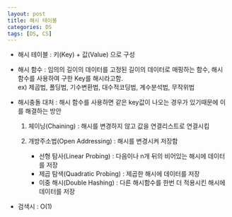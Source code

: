 ```yaml
---
layout: post
title: 해시 테이블
categories: DS
tags: [DS, CS]
---
```


- 해시 테이블 : 키(Key) + 값(Value) 으로 구성
- 해시 함수 : 임의의 길이의 데이터를 고정된 길이의 데이터로 매핑하는 함수, 해시 함수를 사용하여 구한 Key를 해시라고함.  
ex) 제곱법, 폴딩법, 기수변환법, 대수적코딩법, 계수분석법, 무작위법

- 해시충돌 대처 : 해시 함수를 사용하면 같은 key값이 나오는 경우가 있기때문에 이를 해결하는 방안

  1. 체이닝(Chaining) : 해시를 변경하지 않고 값을 연결리스트로 연결시킴

  2. 개방주소법(Open Addressing) : 해시를 변경시켜 저장함
     - 선형 탐사(Linear Probing) : 다음이나 n개 뒤의 비어있는 해시에 데이터를 저장
     - 제곱 탐색(Quadratic Probing) : 제곱한 해시에 데이터를 저장
     - 이중 해시(Double Hashing) : 다른 해시함수를 한번 더 적용시킨 해시에 데이터를 저장

* 검색시 : O(1)